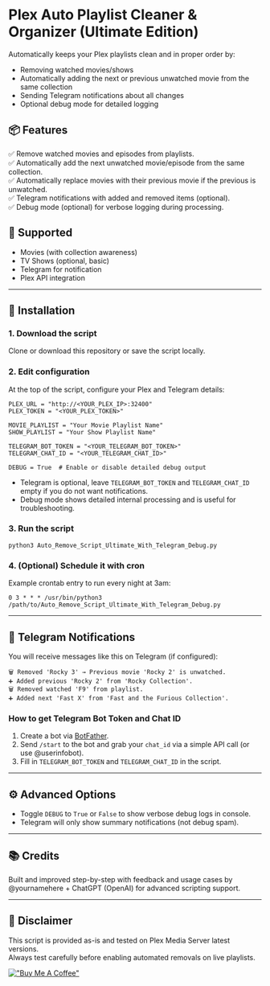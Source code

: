 
# Plex Auto Playlist Cleaner & Organizer (Ultimate Edition)

Automatically keeps your Plex playlists clean and in proper order by:
- Removing watched movies/shows
- Automatically adding the next or previous unwatched movie from the same collection
- Sending Telegram notifications about all changes
- Optional debug mode for detailed logging

## 📦 Features

✅ Remove watched movies and episodes from playlists.  
✅ Automatically add the next unwatched movie/episode from the same collection.  
✅ Automatically replace movies with their previous movie if the previous is unwatched.  
✅ Telegram notifications with added and removed items (optional).  
✅ Debug mode (optional) for verbose logging during processing.

## 📌 Supported

- Movies (with collection awareness)
- TV Shows (optional, basic)
- Telegram for notification
- Plex API integration

---

## 🚀 Installation

### 1. Download the script

Clone or download this repository or save the script locally.

### 2. Edit configuration

At the top of the script, configure your Plex and Telegram details:

```
PLEX_URL = "http://<YOUR_PLEX_IP>:32400"
PLEX_TOKEN = "<YOUR_PLEX_TOKEN>"

MOVIE_PLAYLIST = "Your Movie Playlist Name"
SHOW_PLAYLIST = "Your Show Playlist Name"

TELEGRAM_BOT_TOKEN = "<YOUR_TELEGRAM_BOT_TOKEN>"
TELEGRAM_CHAT_ID = "<YOUR_TELEGRAM_CHAT_ID>"

DEBUG = True  # Enable or disable detailed debug output
```

- Telegram is optional, leave `TELEGRAM_BOT_TOKEN` and `TELEGRAM_CHAT_ID` empty if you do not want notifications.
- Debug mode shows detailed internal processing and is useful for troubleshooting.

### 3. Run the script

```
python3 Auto_Remove_Script_Ultimate_With_Telegram_Debug.py
```

### 4. (Optional) Schedule it with cron

Example crontab entry to run every night at 3am:

```
0 3 * * * /usr/bin/python3 /path/to/Auto_Remove_Script_Ultimate_With_Telegram_Debug.py
```

---

## 🔔 Telegram Notifications

You will receive messages like this on Telegram (if configured):

```
🗑 Removed 'Rocky 3' → Previous movie 'Rocky 2' is unwatched.
➕ Added previous 'Rocky 2' from 'Rocky Collection'.
🗑 Removed watched 'F9' from playlist.
➕ Added next 'Fast X' from 'Fast and the Furious Collection'.
```

### How to get Telegram Bot Token and Chat ID
1. Create a bot via [BotFather](https://t.me/botfather).
2. Send `/start` to the bot and grab your `chat_id` via a simple API call (or use @userinfobot).
3. Fill in `TELEGRAM_BOT_TOKEN` and `TELEGRAM_CHAT_ID` in the script.

---

## ⚙️ Advanced Options

- Toggle `DEBUG` to `True` or `False` to show verbose debug logs in console.
- Telegram will only show summary notifications (not debug spam).

---

## 📚 Credits

Built and improved step-by-step with feedback and usage cases by @yournamehere + ChatGPT (OpenAI) for advanced scripting support.

---

## 📌 Disclaimer

This script is provided as-is and tested on Plex Media Server latest versions.  
Always test carefully before enabling automated removals on live playlists.


[!["Buy Me A Coffee"](https://www.buymeacoffee.com/assets/img/custom_images/orange_img.png)](https://www.buymeacoffee.com/MB053)
